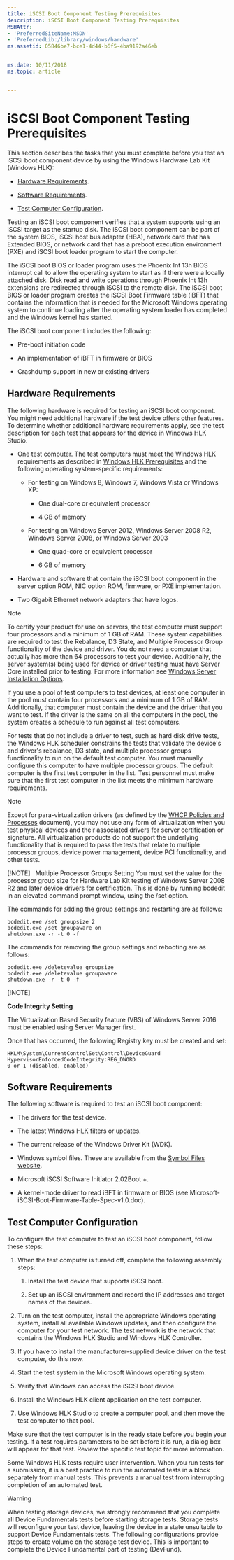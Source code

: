 ```yaml
---
title: iSCSI Boot Component Testing Prerequisites
description: iSCSI Boot Component Testing Prerequisites
MSHAttr:
- 'PreferredSiteName:MSDN'
- 'PreferredLib:/library/windows/hardware'
ms.assetid: 05846be7-bce1-4d44-b6f5-4ba9192a46eb


ms.date: 10/11/2018
ms.topic: article


---
```


# iSCSI Boot Component Testing Prerequisites


This section describes the tasks that you must complete before you test an iSCSi boot component device by using the Windows Hardware Lab Kit (Windows HLK):

-   [Hardware Requirements](#bkmk-hardwarerequirements).

-   [Software Requirements](#bkmk-softwarerequirements).

-   [Test Computer Configuration](#bkmk-configure).

Testing an iSCSI boot component verifies that a system supports using an iSCSI target as the startup disk. The iSCSI boot component can be part of the system BIOS, iSCSI host bus adapter (HBA), network card that has Extended BIOS, or network card that has a preboot execution environment (PXE) and iSCSI boot loader program to start the computer.

The iSCSI boot BIOS or loader program uses the Phoenix Int 13h BIOS interrupt call to allow the operating system to start as if there were a locally attached disk. Disk read and write operations through Phoenix Int 13h extensions are redirected through iSCSI to the remote disk. The iSCSI boot BIOS or loader program creates the iSCSI Boot Firmware table (iBFT) that contains the information that is needed for the Microsoft Windows operating system to continue loading after the operating system loader has completed and the Windows kernel has started.

The iSCSI boot component includes the following:

-   Pre-boot initiation code

-   An implementation of iBFT in firmware or BIOS

-   Crashdump support in new or existing drivers

## <span id="BKMK_HardwareRequirements"></span><span id="bkmk-hardwarerequirements"></span><span id="BKMK_HARDWAREREQUIREMENTS"></span>Hardware Requirements


The following hardware is required for testing an iSCSI boot component. You might need additional hardware if the test device offers other features. To determine whether additional hardware requirements apply, see the test description for each test that appears for the device in Windows HLK Studio.

- One test computer. The test computers must meet the Windows HLK requirements as described in [Windows HLK Prerequisites](../getstarted/windows-hlk-prerequisites.md) and the following operating system-specific requirements:

  -   For testing on Windows 8, Windows 7, Windows Vista or Windows XP:

      -   One dual-core or equivalent processor

      -   4 GB of memory

  -   For testing on Windows Server 2012, Windows Server 2008 R2, Windows Server 2008, or Windows Server 2003

      -   One quad-core or equivalent processor

      -   6 GB of memory

- Hardware and software that contain the iSCSI boot component in the server option ROM, NIC option ROM, firmware, or PXE implementation.

- Two Gigabit Ethernet network adapters that have logos.

> [!NOTE]
> 
> To certify your product for use on servers, the test computer must support four processors and a minimum of 1 GB of RAM. These system capabilities are required to test the Rebalance, D3 State, and Multiple Processor Group functionality of the device and driver. You do not need a computer that actually has more than 64 processors to test your device. Additionally, the server system(s) being used for device or driver testing must have Server Core installed prior to testing. For more information see [Windows Server Installation Options](http://go.microsoft.com/fwlink/p/?LinkID=251454).

If you use a pool of test computers to test devices, at least one computer in the pool must contain four processors and a minimum of 1 GB of RAM. Additionally, that computer must contain the device and the driver that you want to test. If the driver is the same on all the computers in the pool, the system creates a schedule to run against all test computers.

For tests that do not include a driver to test, such as hard disk drive tests, the Windows HLK scheduler constrains the tests that validate the device's and driver's rebalance, D3 state, and multiple processor groups functionality to run on the default test computer. You must manually configure this computer to have multiple processor groups. The default computer is the first test computer in the list. Test personnel must make sure that the first test computer in the list meets the minimum hardware requirements.

> [!NOTE]
> 
> Except for para-virtualization drivers (as defined by the [WHCP Policies and Processes](http://go.microsoft.com/fwlink/p/?LinkID=615222) document), you may not use any form of virtualization when you test physical devices and their associated drivers for server certification or signature. All virtualization products do not support the underlying functionality that is required to pass the tests that relate to multiple processor groups, device power management, device PCI functionality, and other tests.
> 
> [!NOTE]
>  Multiple Processor Groups Setting
> You must set the value for the processor group size for Hardware Lab Kit testing of Windows Server 2008 R2 and later device drivers for certification. This is done by running bcdedit in an elevated command prompt window, using the /set option.
> 
> The commands for adding the group settings and restarting are as follows:
> 
> ``` syntax
> bcdedit.exe /set groupsize 2
> bcdedit.exe /set groupaware on
> shutdown.exe -r -t 0 -f
> ```
> 
> 
> The commands for removing the group settings and rebooting are as follows:
> 
> ``` syntax
> bcdedit.exe /deletevalue groupsize
> bcdedit.exe /deletevalue groupaware
> shutdown.exe -r -t 0 -f
> ```
> 
> 
> [!NOTE]
> 
> **Code Integrity Setting**
> 
> The Virtualization Based Security feature (VBS) of Windows Server 2016 must be enabled using Server Manager first.
> 
> Once that has occurred, the following Registry key must be created and set:
> 
> ``` syntax
> HKLM\System\CurrentControlSet\Control\DeviceGuard
> HypervisorEnforcedCodeIntegrity:REG_DWORD
> 0 or 1 (disabled, enabled)
> ```

 

## <span id="BKMK_SoftwareRequirements"></span><span id="bkmk-softwarerequirements"></span><span id="BKMK_SOFTWAREREQUIREMENTS"></span>Software Requirements


The following software is required to test an iSCSI boot component:

-   The drivers for the test device.

-   The latest Windows HLK filters or updates.

-   The current release of the Windows Driver Kit (WDK).

-   Windows symbol files. These are available from the [Symbol Files website](http://go.microsoft.com/fwlink/p/?LinkId=231439).

-   Microsoft iSCSI Software Initiator 2.02Boot +.

-   A kernel-mode driver to read iBFT in firmware or BIOS (see Microsoft-iSCSI-Boot-Firmware-Table-Spec-v1.0.doc).

## <span id="BKMK_Configure"></span><span id="bkmk-configure"></span><span id="BKMK_CONFIGURE"></span>Test Computer Configuration


To configure the test computer to test an iSCSI boot component, follow these steps:

1.  When the test computer is turned off, complete the following assembly steps:

    1.  Install the test device that supports iSCSI boot.

    2.  Set up an iSCSI environment and record the IP addresses and target names of the devices.

2.  Turn on the test computer, install the appropriate Windows operating system, install all available Windows updates, and then configure the computer for your test network. The test network is the network that contains the Windows HLK Studio and Windows HLK Controller.

3.  If you have to install the manufacturer-supplied device driver on the test computer, do this now.

4.  Start the test system in the Microsoft Windows operating system.

5.  Verify that Windows can access the iSCSI boot device.

6.  Install the Windows HLK client application on the test computer.

7.  Use Windows HLK Studio to create a computer pool, and then move the test computer to that pool.

Make sure that the test computer is in the ready state before you begin your testing. If a test requires parameters to be set before it is run, a dialog box will appear for that test. Review the specific test topic for more information.

Some Windows HLK tests require user intervention. When you run tests for a submission, it is a best practice to run the automated tests in a block separately from manual tests. This prevents a manual test from interrupting completion of an automated test.

> [!WARNING]
> 
> When testing storage devices, we strongly recommend that you complete all Device Fundamentals tests before starting storage tests. Storage tests will reconfigure your test device, leaving the device in a state unsuitable to support Device Fundamentals tests. The following configurations provide steps to create volume on the storage test device. This is important to complete the Device Fundamental part of testing (DevFund).

 

 

 






